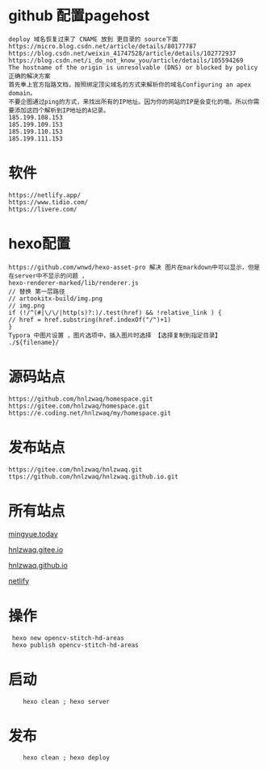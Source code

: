 # github 配置pagehost
    deploy 域名恢复过来了 CNAME 放到 更目录的 source下面
    https://micro.blog.csdn.net/article/details/80177787
    https://blog.csdn.net/weixin_41747528/article/details/102772937
    https://blog.csdn.net/i_do_not_know_you/article/details/105594269
    The hostname of the origin is unresolvable (DNS) or blocked by policy
    正确的解决方案
    首先奉上官方指路文档，按照绑定顶尖域名的方式来解析你的域名Configuring an apex domain。
    不要企图通过ping的方式，来找出所有的IP地址。因为你的网站的IP是会变化的哦。所以你需要添加这四个解析到IP地址的A记录。
    185.199.108.153
    185.199.109.153
    185.199.110.153
    185.199.111.153

# 软件
    https://netlify.app/     
    https://www.tidio.com/
    https://livere.com/

# hexo配置
    https://github.com/wnwd/hexo-asset-pro 解决 图片在markdown中可以显示，但是在server中不显示的问题 ，
    hexo-renderer-marked/lib/renderer.js
    // 替换 第一层路径
    // artookitx-build/img.png
    // img.png
    if (!/^(#|\/\/|http(s)?:)/.test(href) && !relative_link ) {
    // href = href.substring(href.indexOf("/")+1)
    }
    Typora 中图片设置 ，图片选项中，插入图片时选择 【选择复制到指定目录】 ./${filename}/ 

# 源码站点
    https://github.com/hnlzwaq/homespace.git
    https://gitee.com/hnlzwaq/homespace.git
    https://e.coding.net/hnlzwaq/my/homespace.git
# 发布站点
    https://gitee.com/hnlzwaq/hnlzwaq.git
    ttps://github.com/hnlzwaq/hnlzwaq.github.io.git

# 所有站点
[mingyue.today](https://mingyue.today/)

[hnlzwaq.gitee.io](https://hnlzwaq.gitee.io/)

[hnlzwaq.github.io](https://hnlzwaq.github.io/)

[netlify](https://effortless-panda-50bb23.netlify.app/)

# 操作
```shell
 hexo new opencv-stitch-hd-areas
 hexo publish opencv-stitch-hd-areas
```

# 启动
```shell
    hexo clean ; hexo server
```

# 发布
```shell
    hexo clean ; hexo deploy
```

